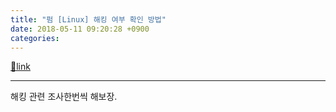 ```yaml
---
title: "펌 [Linux] 해킹 여부 확인 방법"
date: 2018-05-11 09:20:28 +0900
categories: 
---
```

[🔗link](http://www.mins01.com/mh/tech/read/1161)
***


해킹 관련 조사한번씩 해보장.


